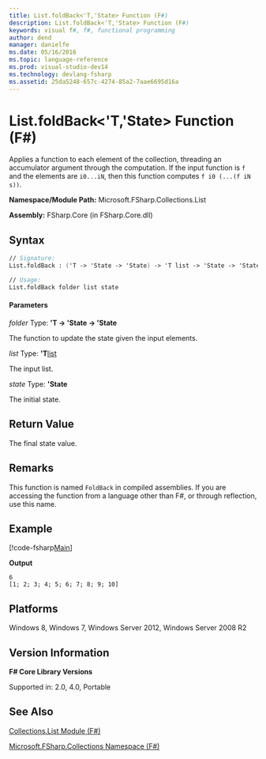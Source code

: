 ```yaml
---
title: List.foldBack<'T,'State> Function (F#)
description: List.foldBack<'T,'State> Function (F#)
keywords: visual f#, f#, functional programming
author: dend
manager: danielfe
ms.date: 05/16/2016
ms.topic: language-reference
ms.prod: visual-studio-dev14
ms.technology: devlang-fsharp
ms.assetid: 25da5248-657c-4274-85a2-7aae6695d16a 
---
```


# List.foldBack<'T,'State> Function (F#)

Applies a function to each element of the collection, threading an accumulator argument through the computation. If the input function is `f` and the elements are `i0...iN`, then this function computes `f i0 (...(f iN s))`.

**Namespace/Module Path:** Microsoft.FSharp.Collections.List

**Assembly:** FSharp.Core (in FSharp.Core.dll)


## Syntax

```fsharp
// Signature:
List.foldBack : ('T -> 'State -> 'State) -> 'T list -> 'State -> 'State

// Usage:
List.foldBack folder list state
```

#### Parameters
*folder*
Type: **'T -&gt; 'State -&gt; 'State**


The function to update the state given the input elements.


*list*
Type: **'T**[list](https://msdn.microsoft.com/library/c627b668-477b-4409-91ed-06d7f1b3e4a7)


The input list.


*state*
Type: **'State**


The initial state.

## Return Value

The final state value.

## Remarks
This function is named `FoldBack` in compiled assemblies. If you are accessing the function from a language other than F#, or through reflection, use this name.

## Example

[!code-fsharp[Main](~samples/snippets/fsharp/lists/snippet41.fs)]

**Output**

```
6
[1; 2; 3; 4; 5; 6; 7; 8; 9; 10]
```

## Platforms
Windows 8, Windows 7, Windows Server 2012, Windows Server 2008 R2


## Version Information
**F# Core Library Versions**

Supported in: 2.0, 4.0, Portable

## See Also
[Collections.List Module &#40;F&#35;&#41;](Collections.List-Module-%5BFSharp%5D.md)

[Microsoft.FSharp.Collections Namespace &#40;F&#35;&#41;](Microsoft.FSharp.Collections-Namespace-%5BFSharp%5D.md)
